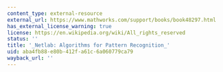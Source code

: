 ```yaml
---
content_type: external-resource
external_url: https://www.mathworks.com/support/books/book48297.html
has_external_license_warning: true
license: https://en.wikipedia.org/wiki/All_rights_reserved
status: ''
title: '_Netlab: Algorithms for Pattern Recognition_'
uid: aba4fb88-e80b-412f-a61c-6a060779ca79
wayback_url: ''
---
```

